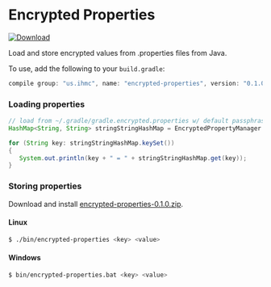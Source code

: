 # Encrypted Properties

[ ![Download](https://api.bintray.com/packages/ihmcrobotics/maven-release/encrypted-properties/images/download.svg) ](https://bintray.com/ihmcrobotics/maven-release/encrypted-properties/_latestVersion)

Load and store encrypted values from .properties files from Java.

To use, add the following to your `build.gradle`:
```groovy
compile group: "us.ihmc", name: "encrypted-properties", version: "0.1.0"
```

### Loading properties

```java
// load from ~/.gradle/gradle.encrypted.properties w/ default passphrase
HashMap<String, String> stringStringHashMap = EncryptedPropertyManager.loadEncryptedCredentials();

for (String key: stringStringHashMap.keySet())
{
   System.out.println(key + " = " + stringStringHashMap.get(key));
}
```

### Storing properties

Download and install [encrypted-properties-0.1.0.zip](https://github.com/ihmcrobotics/encrypted-properties/releases/download/0.1.0/encrypted-properties-0.1.0.zip).

#### Linux

```bash
$ ./bin/encrypted-properties <key> <value>
```

#### Windows

```bash
$ bin/encrypted-properties.bat <key> <value>
```

